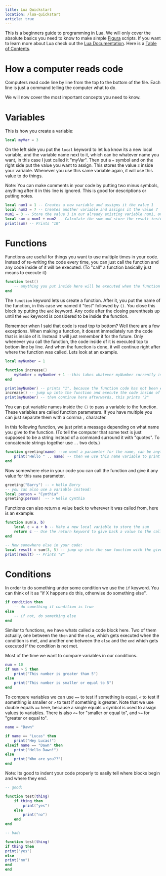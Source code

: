 ```yaml
---
title: Lua Quickstart
location: /lua-quickstart
article: true
---
```


This is a beginners guide to programming in Lua. We will only cover the absolute basics you need to know to make simple [Figura](https://www.curseforge.com/minecraft/mc-mods/figura) scripts. If you want to learn more about Lua check out the [Lua Documentation](https://www.lua.org/pil/1.html). Here is a [Table of Contents](https://www.lua.org/pil/contents.html#1).

# How a computer reads code

Computers read code line by line from the top to the bottom of the file. Each line is just a command telling the computer what to do.

We will now cover the most important concepts you need to know.

# Variables

This is how you create a variable:

```lua
local myVar = 3
```

On the left side you put the ``local`` keyword to let lua know its a new local variable, and the variable name next to it, which can be whatever name you want, in this case I just called it "myVar". Then put a ``=`` symbol and on the right side put the value you want to assign. This stores the value `3` inside your variable. Whenever you use this same variable again, it will use this value to do things.

Note: You can make comments in your code by putting two minus symbols, anything after it in this line is ignored. This is good for descriptions or putting notes.

```lua
local num1 = 1 -- Creates a new variable and assigns it the value 1
local num2 = 7 -- Creates another variable and assigns it the value 7
num1 = 3 -- Store the value 3 in our already existing variable num1, overwriting the old value, so no local keyword here
local sum = num1 + num2 -- Calculate the sum and store the result inside another variable
print(sum) -- Prints "10"
```

# Functions

Functions are useful for things you want to use multiple times in your code. Instead of re-writing the code every time, you can just call the function and any code inside of it will be executed. (To "call" a function basically just means to execute it)

```lua
function test()
    -- anything you put inside here will be executed when the function is called
end
```

The `function` keyword lets us create a function. After it, you put the name of the function, in this case we named it "test" followed by ``()``. You close this block by putting the `end` keyword. Any code after the closing parenthesis up until the ``end`` keyword is considered to be inside the function.

Remember when I said that code is read top to bottom? Well there are a few exceptions. When making a function, it doesnt immediately run the code that is inside of it. Instead it will just remember it for the future. Only whenever you call the function, the code inside of it is executed top to bottom line by line. And when the function is done, it will continue right after where the function was called. Lets look at an example.

```lua
local myNumber = 1

function increase()
    myNumber = myNumber + 1 --this takes whatever myNumber currently is, adds 1 to it, and then stores it again into myNumber
end

print(myNumber) -- prints "1", because the function code has not been executed yet
increase() -- jump up into the function and execute the code inside of it
print(myNumber) -- then continue here afterwards, this prints "2"
```

You can put variable names inside the `()` to pass a variable to the function. These variables are called function parameters. If you have multiple you can just separate them with a comma `,` character.

In this following function, we just print a message depending on what name you give to the function. (To tell the computer that some text is just supposed to be a string instead of a command surround it with "quotes". To concatenate strings together use `..` two dots.)

```lua
function greeting(name) --we want a parameter for the name, can be anything you want to put here
    print("Hello " .. name) -- then we use this name variable to print it with "Hello" in front of it
end
```

Now somewhere else in your code you can call the function and give it any value for this ``name`` parameter.

```lua
greeting("Barry") -- > Hello Barry
-- you can also use a variable instead:
local person = "Cynthia"
greeting(person)  -- > Hello Cynthia
```

Functions can also return a value back to wherever it was called from, here is an example:

```lua
function sum(a, b)
    local c = a + b -- Make a new local variable to store the sum
    return c -- Use the return keyword to give back a value to the caller
end

-- Now somewhere else in your code:
local result = sum(3, 5) -- jump up into the sum function with the given a=3 and b=5, and we store the return value inside the "result" variable
print(result) -- Prints "8"
```

# Conditions

In order to do something under some condition we use the `if` keyword. You can think of it as "if X happens do this, otherwise do something else".

```lua
if condition then
    -- do something if condition is true
else
    -- if not, do something else
end
```

Similar to functions, we have whats called a code block here. Two of them actually, one between the ``then`` and the ``else``, which gets executed when the condition is met, and another one between the ``else`` and the ``end`` which gets executed if the condition is not met.

Most of the time we want to compare variables in our conditions. 

```lua
num = 10
if num > 5 then
    print("This number is greater than 5")
else
    print("This number is smaller or equal to 5")
end
```

To compare variables we can use `==` to test if something is equal, `<` to test if something is smaller or `>` to test if something is greater. Note that we use double equals `==` here, because a single equals `=` symbol is used to assign values to variables. There is also `<=` for "smaller or equal to", and `>=` for "greater or equal to".

```lua
name = "Dawn"

if name == "Lucas" then
    print("Hey Lucas!")
elseif name == "Dawn" then
    print("Hello Dawn!")
else
    print("Who are you??")
end
```

Note: Its good to indent your code properly to easily tell where blocks begin and where they end.

```lua
-- good:

function test(thing)
    if thing then
        print("yes")
    else
        print("no")
    end
end

-- bad:

function test(thing)
if thing then
print("yes")
else
print("no")
end
end
```
